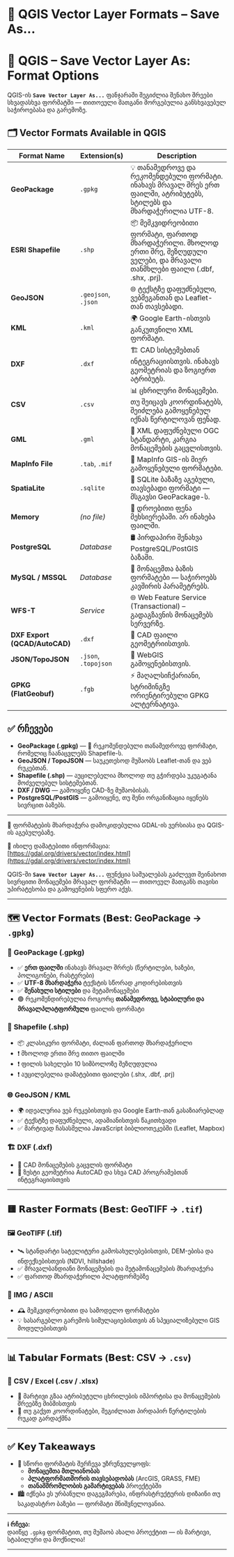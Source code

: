 # 📁 QGIS Vector Layer Formats – Save As...
# 📁 QGIS – Save Vector Layer As: Format Options

QGIS-ის **`Save Vector Layer As...`** ფანჯარაში შეგიძლია შენახო შრეები სხვადასხვა ფორმატში — თითოეული მათგანი მორგებულია განსხვავებულ საჭიროებასა და გარემოზე.

## 🗂️ Vector Formats Available in QGIS

| Format Name                | Extension(s)       | Description |
|---------------------------|--------------------|-------------|
| **GeoPackage**            | `.gpkg`            | 💡 თანამედროვე და რეკომენდებული ფორმატი. ინახავს მრავალ შრეს ერთ ფაილში, ატრიბუტებს, სტილებს და მხარდაჭერილია UTF-8. |
| **ESRI Shapefile**        | `.shp`             | 📦 მემკვიდრეობითი ფორმატი, ფართოდ მხარდაჭერილი. მხოლოდ ერთი შრე, შეზღუდული ველები, და მრავალი თანმხლები ფაილი (.dbf, .shx, .prj). |
| **GeoJSON**               | `.geojson`, `.json`| 🌐 ტექსტზე დაფუძნებული, ვებმეგანთან და Leaflet-თან თავსებადი. |
| **KML**                   | `.kml`             | 🌍 Google Earth-ისთვის განკუთვნილი XML ფორმატი. |
| **DXF**                   | `.dxf`             | 🏗️ CAD სისტემებთან ინტეგრაციისთვის. ინახავს გეომეტრიას და ზოგიერთ ატრიბუტს. |
| **CSV**                   | `.csv`             | 📊 ცხრილური მონაცემები. თუ შეიცავს კოორდინატებს, შეიძლება გამოყენებულ იქნას წერტილოვან ფენად. |
| **GML**                   | `.gml`             | 📁 XML დაფუძნებული OGC სტანდარტი, კარგია მონაცემების გაცვლისთვის. |
| **MapInfo File**          | `.tab`, `.mif`     | 🧭 MapInfo GIS-ის მიერ გამოყენებული ფორმატები. |
| **SpatiaLite**            | `.sqlite`          | 🧱 SQLite ბაზაზე აგებული, თავსებადი ფორმატი — მსგავსი GeoPackage-ს. |
| **Memory**                | *(no file)*        | 🧠 დროებითი ფენა მეხსიერებაში. არ ინახება ფაილში. |
| **PostgreSQL**            | *Database*         | 🛢️ პირდაპირი შენახვა PostgreSQL/PostGIS ბაზაში. |
| **MySQL / MSSQL**         | *Database*         | 🔗 მონაცემთა ბაზის ფორმატები — საჭიროებს კავშირის პარამეტრებს. |
| **WFS-T**                 | *Service*          | 🌐 Web Feature Service (Transactional) – გადაგზავნის მონაცემებს სერვერზე. |
| **DXF Export (QCAD/AutoCAD)** | `.dxf`        | 👷 CAD ფაილი გეომეტრიისთვის. |
| **JSON/TopoJSON**         | `.json`, `.topojson`| 📡 WebGIS გამოყენებისთვის. |
| **GPKG (FlatGeobuf)**     | `.fgb`             | ⚡ მაღალსიჩქარიანი, სტრიმინგზე ორიენტირებული GPKG ალტერნატივა. |

## ✅ რჩევები

- **GeoPackage (.gpkg)** — 🥇 რეკომენდებული თანამედროვე ფორმატი, რომელიც ჩაანაცვლებს Shapefile-ს.
- **GeoJSON / TopoJSON** — საუკეთესოდ მუშაობს Leaflet-თან და ვებ რუკებთან.
- **Shapefile (.shp)** — აუცილებელია მხოლოდ თუ გჭირდება უკუგატანა მოძველებულ სისტემებთან.
- **DXF / DWG** — გამოიყენე CAD-ზე მუშაობისას.
- **PostgreSQL/PostGIS** — გამოიყენე, თუ შენი ორგანიზაცია იყენებს სივრცით ბაზებს.

---

🔄 ფორმატების მხარდაჭერა დამოკიდებულია GDAL-ის ვერსიასა და QGIS-ის აგებულებაზე.

📌 იხილე დამატებითი ინფორმაცია: [https://gdal.org/drivers/vector/index.html](https://gdal.org/drivers/vector/index.html)





QGIS-ში **`Save Vector Layer As...`** ფუნქცია საშუალებას გაძლევთ შეინახოთ სივრცითი მონაცემები მრავალ ფორმატში — თითოეულ მათგანს თავისი უპირატესობა და გამოყენების სფერო აქვს.

---

## 🗺️ 𝗩𝗲𝗰𝘁𝗼𝗿 𝗙𝗼𝗿𝗺𝗮𝘁𝘀 (𝗕𝗲𝘀𝘁: **GeoPackage → `.gpkg`**)

### 🔹 **GeoPackage (.gpkg)**
- ✅ **ერთ ფაილში** ინახავს მრავალ შრრეს (წერტილები, ხაზები, პოლიგონები, რასტერები)
- ✅ **UTF-8 მხარდაჭერა** ტექსტის სწორად კოდირებისთვის
- ✅ **შენახული სტილები** და მეტამონაცემები
- 🟢 რეკომენდირებულია როგორც **თანამედროვე, სტაბილური და მრავალპლატფორმული** ფაილის ფორმატი

### 🔸 **Shapefile (.shp)**
- 📦 კლასიკური ფორმატი, ძალიან ფართოდ მხარდაჭერილი
- ❗ მხოლოდ ერთი შრე თითო ფაილში
- ❗ ფილის სახელები 10 სიმბოლოზე შეზღუდულია
- ❗ აუცილებელია დამატებითი ფაილები (.shx, .dbf, .prj)

### 🌐 **GeoJSON / KML**
- 🌍 იდეალურია ვებ რუკებისთვის და Google Earth-თან გასაზიარებლად
- ✅ ტექსტზე დაფუძნებული, ადამიანისთვის წაკითხვადი
- ✅ მარტივად ჩასასმელია JavaScript ბიბლიოთეკებში (Leaflet, Mapbox)

### 🏗️ **DXF (.dxf)**
- 💼 CAD მონაცემების გაცვლის ფორმატი
- 🎯 ზუსტი გეომეტრია AutoCAD და სხვა CAD პროგრამებთან ინტეგრაციისთვის

---

## 🟨 𝗥𝗮𝘀𝘁𝗲𝗿 𝗙𝗼𝗿𝗺𝗮𝘁𝘀 (𝗕𝗲𝘀𝘁: **GeoTIFF → `.tif`**)

### 🖼️ **GeoTIFF (.tif)**
- 🛰️ სტანდარტი სატელიტური გამოსახულებებისთვის, DEM-ებისა და ინდექსებისთვის (NDVI, hillshade)
- ✅ მრავალბანდიანი მონაცემების და მეტამონაცემების მხარდაჭერა
- ✅ ფართოდ მხარდაჭერილი პლატფორმებზე

### 🧾 **IMG / ASCII**
- 🕰️ მემკვიდრეობითი და სამოდელო ფორმატები
- 💡 სასარგებლო გარემოს სიმულაციებისთვის ან სპეციალიზებული GIS მოდულებისთვის

---

## 📊 𝗧𝗮𝗯𝘂𝗹𝗮𝗿 𝗙𝗼𝗿𝗺𝗮𝘁𝘀 (𝗕𝗲𝘀𝘁: **CSV → `.csv`**)

### 📄 **CSV / Excel (.csv / .xlsx)**
- 🔗 მარტივი გზაა ატრიბუტული ცხრილების იმპორტისა და მონაცემების შრეებზე მიბმისთვის
- 🧭 თუ გაქვთ კოორდინატები, შეგიძლიათ პირდაპირ წერტილების რუკად გარდაქმნა

---

## ✅ 𝗞𝗲𝘆 𝗧𝗮𝗸𝗲𝗮𝘄𝗮𝘆𝘀

- 🎯 სწორი ფორმატის შერჩევა უზრუნველყოფს:
  - **მონაცემთა მთლიანობას**
  - **პლატფორმათშორის თავსებადობას** (ArcGIS, GRASS, FME)
  - **თანამშრომლობის გამარტივებას** პროექტებში
- 🏙️ იქნება ეს ურბანული დაგეგმარება, ინფრასტრუქტურის დიზაინი თუ საკადასტრო ბაზები — ფორმატი მნიშვნელოვანია.

---

**ℹ️ რჩევა:**  
დაიწყე `.gpkg` ფორმატით, თუ მუშაობ ახალი პროექტით — ის მარტივი, სტაბილური და მოქნილია!

---
